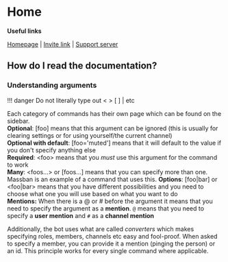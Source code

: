 # Home

**Useful links**

[Homepage](https://celendi.me) | [Invite link](https://celendi.me/invite) | [Support server](https://celendi.me/discord)

## How do I read the documentation?

### Understanding arguments

!!! danger
    Do not literally type out &lt;   &gt; [   ] \| etc

Each category of commands has their own page which can be found on the sidebar.  
**Optional**: \[foo\] means that this argument can be ignored \(this is usually for clearing settings or for using yourself/the current channel\)  
**Optional with default**: \[foo='muted'\] means that it will default to the value if you don't specify anything else  
**Required**: &lt;foo&gt; means that you _must_ use this argument for the command to work  
**Many**: &lt;foos...&gt; or \[foos...\] means that you can specify more than one. Massban is an example of a command that uses this.
**Options**: \[foo\|bar\] or <foo\|bar> means that you have different possibilities and you need to choose what one you will use based on what you want to do      
**Mentions:** When there is a @ or # before the argument it means that you need to specify the argument as a **mention**. `@` means that you need to specify a **user mention** and `#` as a **channel mention**

Additionally, the bot uses what are called _converters_ which makes specifying roles, members, channels etc easy and fool-proof. When asked to specify a member, you can provide it a mention \(pinging the person\) or an id. This principle works for every single command where applicable.
